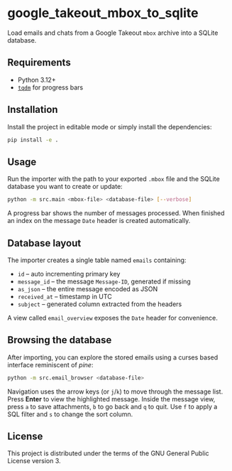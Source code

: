 # google_takeout_mbox_to_sqlite

Load emails and chats from a Google Takeout `mbox` archive into a SQLite database.

## Requirements

* Python 3.12+
* [`tqdm`](https://pypi.org/project/tqdm/) for progress bars

## Installation

Install the project in editable mode or simply install the dependencies:

```bash
pip install -e .
```

## Usage

Run the importer with the path to your exported `.mbox` file and the
SQLite database you want to create or update:

```bash
python -m src.main <mbox-file> <database-file> [--verbose]
```

A progress bar shows the number of messages processed. When finished an index
on the message `Date` header is created automatically.

## Database layout

The importer creates a single table named `emails` containing:

- `id` – auto incrementing primary key
- `message_id` – the message `Message-ID`, generated if missing
- `as_json` – the entire message encoded as JSON
- `received_at` – timestamp in UTC
- `subject` – generated column extracted from the headers

A view called `email_overview` exposes the `Date` header for convenience.

## Browsing the database

After importing, you can explore the stored emails using a curses based
interface reminiscent of *pine*:

```bash
python -m src.email_browser <database-file>
```

Navigation uses the arrow keys (or `j`/`k`) to move through the message list.
Press **Enter** to view the highlighted message. Inside the message view,
press `a` to save attachments, `b` to go back and `q` to quit. Use `f` to
apply a SQL filter and `s` to change the sort column.


## License

This project is distributed under the terms of the GNU General Public License
version 3.
